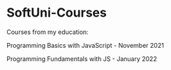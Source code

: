 # SoftUni-Courses
Courses from my education:
 
Programming Basics with JavaScript - November 2021

Programming Fundamentals with JS - January 2022 
